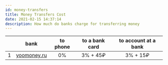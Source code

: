 ```yaml
---
id: money-transfers
title: Money Transfers Cost
date: 2021-02-15 14:37:14
description: How much do banks charge for transferring money
---
```


|| bank | to phone | to a bank card | to account at a bank
-|-|:-:|:-:|:-:
1 | [yoomoney.ru](https://yoomoney.ru/transfer/) | 0% | 3% + 45₽ | 3% + 15₽ 
